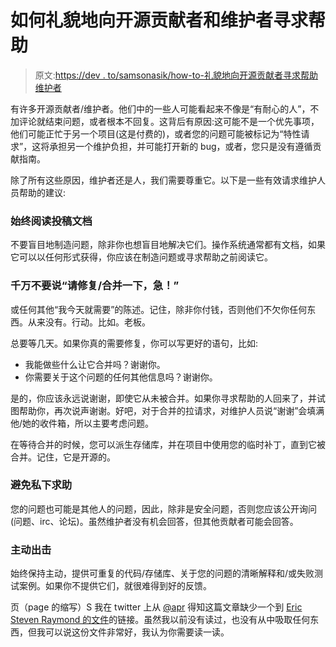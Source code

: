 # 如何礼貌地向开源贡献者和维护者寻求帮助

> 原文:[https://dev . to/samsonasik/how-to-礼貌地向开源贡献者寻求帮助维护者](https://dev.to/samsonasik/how-to-politely-asking-help-to-open-source-contributorsmaintainers)

有许多开源贡献者/维护者。他们中的一些人可能看起来不像是“有耐心的人”，不加评论就结束问题，或者根本不回复。这背后有原因:这可能不是一个优先事项，他们可能正忙于另一个项目(这是付费的)，或者您的问题可能被标记为“特性请求”，这将承担另一个维护负担，并可能打开新的 bug，或者，您只是没有遵循贡献指南。

除了所有这些原因，维护者还是人，我们需要尊重它。以下是一些有效请求维护人员帮助的建议:

### 始终阅读投稿文档

不要盲目地制造问题，除非你也想盲目地解决它们。操作系统通常都有文档，如果它可以以任何形式获得，你应该在制造问题或寻求帮助之前阅读它。

### 千万不要说“请修复/合并一下，急！”

或任何其他“我今天就需要”的陈述。记住，除非你付钱，否则他们不欠你任何东西。从来没有。行动。比如。老板。

总要等几天。如果你真的需要修复，你可以写更好的语句，比如:

*   我能做些什么让它合并吗？谢谢你。
*   你需要关于这个问题的任何其他信息吗？谢谢你。

是的，你应该永远说谢谢，即使它从未被合并。如果你寻求帮助的人回来了，并试图帮助你，再次说声谢谢。好吧，对于合并的拉请求，对维护人员说“谢谢”会填满他/她的收件箱，所以主要考虑问题。

在等待合并的时候，您可以派生存储库，并在项目中使用您的临时补丁，直到它被合并。记住，它是开源的。

### 避免私下求助

您的问题也可能是其他人的问题，因此，除非是安全问题，否则您应该公开询问(问题、irc、论坛)。虽然维护者没有机会回答，但其他贡献者可能会回答。

### 主动出击

始终保持主动，提供可重复的代码/存储库、关于您的问题的清晰解释和/或失败测试案例。如果你不提供它们，就很难得到好的反馈。

页（page 的缩写）S
我在 twitter 上从 [@apr](https://twitter.com/apr/status/841702332937170946) 得知这篇文章缺少一个到 [Eric Steven Raymond 的文件](http://www.catb.org/esr/faqs/smart-questions.html)的链接。虽然我以前没有读过，也没有从中吸取任何东西，但我可以说这份文件非常好，我认为你需要读一读。